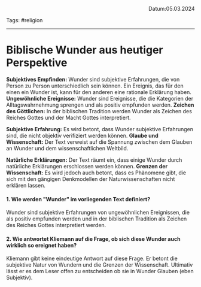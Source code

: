 <p align="right">Datum:05.03.2024</p>

Tags: #religion 

---

# Biblische Wunder aus heutiger Perspektive


 **Subjektives Empfinden:** Wunder sind subjektive Erfahrungen, die von Person zu Person unterschiedlich sein können. Ein Ereignis, das für den einen ein Wunder ist, kann für den anderen eine rationale Erklärung haben.
 **Ungewöhnliche Ereignisse:** Wunder sind Ereignisse, die die Kategorien der Alltagswahrnehmung sprengen und als positiv empfunden werden.
**Zeichen des Göttlichen:** In der biblischen Tradition werden Wunder als Zeichen des Reiches Gottes und der Macht Gottes interpretiert.

**Subjektive Erfahrung:** Es wird betont, dass Wunder subjektive Erfahrungen sind, die nicht objektiv verifiziert werden können.
 **Glaube und Wissenschaft:** Der Text verweist auf die Spannung zwischen dem Glauben an Wunder und dem wissenschaftlichen Weltbild.

 **Natürliche Erklärungen:** Der Text räumt ein, dass einige Wunder durch natürliche Erklärungen erschlossen werden können.
 **Grenzen der Wissenschaft:** Es wird jedoch auch betont, dass es Phänomene gibt, die sich mit den gängigen Denkmodellen der Naturwissenschaften nicht erklären lassen.

#### **1. Wie werden "Wunder" im vorliegenden Text definiert?**

Wunder sind subjektive Erfahrungen von ungewöhnlichen Ereignissen, die als positiv empfunden werden und in der biblischen Tradition als Zeichen des Reiches Gottes interpretiert werden.

#### **2. Wie antwortet Kliemann auf die Frage, ob sich diese Wunder auch wirklich so ereignet haben?**

Kliemann gibt keine eindeutige Antwort auf diese Frage. Er betont die subjektive Natur von Wundern und die Grenzen der Wissenschaft. Ultimativ lässt er es dem Leser offen zu entscheiden ob sie in Wunder Glauben (eben Subjektiv).

